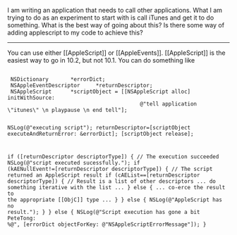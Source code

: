 I am writing an application that needs to call other applications. What I am trying to do as an experiment to start with is call iTunes and get it to do something. What is the best way of going about this? Is there some way of adding applescript to my code to achieve this?

----

You can use either [[AppleScript]] or [[AppleEvents]]. [[AppleScript]] is the easiest way to go in 10.2, but not 10.1. You can do something like

<code>
 NSDictionary		*errorDict;
 NSAppleEventDescriptor 	*returnDescriptor;
 NSAppleScript 		*scriptObject = [[NSAppleScript alloc] initWithSource:
                                          @"tell application \"itunes\" \n playpause \n end tell"];
 
 NSLog(@"executing script");   returnDescriptor=[scriptObject executeAndReturnError: &errorDict];
 [scriptObject release];
 
 if ([returnDescriptor descriptorType]) {
   //	The execution succeeded
   NSLog(@"script executed sucessfully.");
   if (kAENullEvent!=[returnDescriptor descriptorType]) {
     //	The script returned an AppleScript result
     if (cAEList==[returnDescriptor descriptorType]) {
       //	Result is a list of other descriptors
       ...
       do something iterative with the list
 		...
         } else {
           ...
           co-erce the result to the appropriate [[ObjC]] type
           ...
         }
   } else {
     NSLog(@"AppleScript has no result.");
   }
 } else {
   NSLog(@"Script execution has gone a bit PeteTong: %@", [errorDict objectForKey: @"NSAppleScriptErrorMessage"]);
 }

</code>